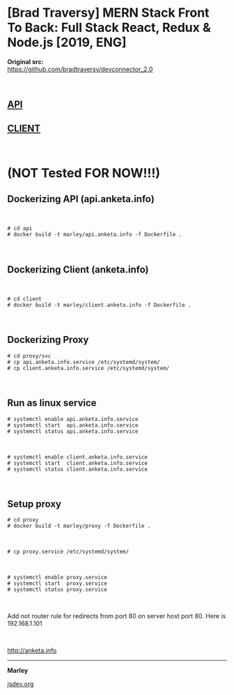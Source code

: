 # [Brad Traversy] MERN Stack Front To Back: Full Stack React, Redux &amp; Node.js [2019, ENG]

**Original src:**  
https://github.com/bradtraversy/devconnector_2.0

<br/>

## [API](./api/Readme.md)

## [CLIENT](./client/Readme.md)


<br/>

# (NOT Tested FOR NOW!!!)

## Dockerizing API (api.anketa.info)

<br/>

    # cd api
    # docker build -t marley/api.anketa.info -f Dockerfile .

<br/>

## Dockerizing Client (anketa.info)

<br/>

    # cd client
    # docker build -t marley/client.anketa.info -f Dockerfile .


<br/>

## Dockerizing Proxy


    # cd proxy/svc
    # cp api.anketa.info.service /etc/systemd/system/
    # cp client.anketa.info.service /etc/systemd/system/


<br/>

## Run as linux service

    # systemctl enable api.anketa.info.service
    # systemctl start  api.anketa.info.service
    # systemctl status api.anketa.info.service

<br/>

    # systemctl enable client.anketa.info.service
    # systemctl start  client.anketa.info.service
    # systemctl status client.anketa.info.service


<br/>

## Setup proxy

    # cd proxy
    # docker build -t marley/proxy -f Dockerfile .

<br/>

    # cp proxy.service /etc/systemd/system/

<br/>

    # systemctl enable proxy.service
    # systemctl start  proxy.service
    # systemctl status proxy.service

<br/>

Add not router rule for redirects from port 80 on server host port 80. Here is 192.168.1.101

<br/>


http://anketa.info



---

**Marley**

<a href="https://jsdev.org">jsdev.org</a>

